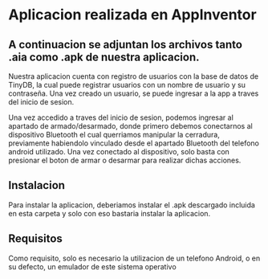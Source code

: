 # Aplicacion realizada en AppInventor

## A continuacion se adjuntan los archivos tanto .aia como .apk de nuestra aplicacion.

Nuestra aplicacion cuenta con registro de usuarios con la base de datos de TinyDB, la cual puede registrar usuarios con un nombre de usuario y su contraseña. Una vez creado un usuario, se puede ingresar a la app a traves del inicio de sesion. 

Una vez accedido a traves del inicio de sesion, podemos ingresar al apartado de armado/desarmado, donde primero debemos conectarnos al dispositivo Bluetooth el cual querriamos manipular la cerradura, previamente habiendolo vinculado desde el apartado Bluetooth del telefono android utilizado. Una vez conectado al dispositivo, solo basta con presionar el boton de armar o desarmar para realizar dichas acciones.

## Instalacion

Para instalar la aplicacion, deberiamos instalar el .apk descargado incluida en esta carpeta y solo con eso bastaria instalar la aplicacion.

## Requisitos

Como requisito, solo es necesario la utilizacion de un telefono Android, o en su defecto, un emulador de este sistema operativo
